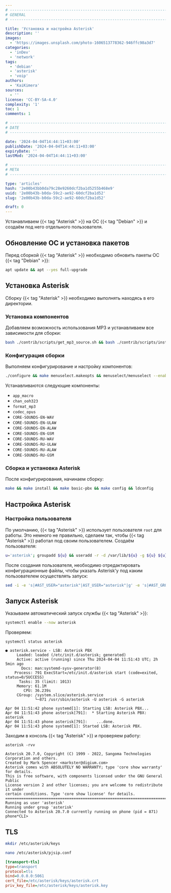 ```yaml
---
# -------------------------------------------------------------------------------------------------------------------- #
# GENERAL
# -------------------------------------------------------------------------------------------------------------------- #

title: 'Установка и настройка Asterisk'
description: ''
images:
  - 'https://images.unsplash.com/photo-1606513778362-946ffc98a3d7'
categories:
  - 'inDev'
  - 'network'
tags:
  - 'debian'
  - 'asterisk'
  - 'voip'
authors:
  - 'KaiKimera'
sources:
  - ''
license: 'CC-BY-SA-4.0'
complexity: '1'
toc: 1
comments: 1

# -------------------------------------------------------------------------------------------------------------------- #
# DATE
# -------------------------------------------------------------------------------------------------------------------- #

date: '2024-04-04T14:44:11+03:00'
publishDate: '2024-04-04T14:44:11+03:00'
expiryDate: ''
lastMod: '2024-04-04T14:44:11+03:00'

# -------------------------------------------------------------------------------------------------------------------- #
# META
# -------------------------------------------------------------------------------------------------------------------- #

type: 'articles'
hash: '2e00b43bb0da79c28e9260dcf2ba1d5255b468e9'
uuid: '2e00b43b-b0da-59c2-ae92-60dcf2ba1d52'
slug: '2e00b43b-b0da-59c2-ae92-60dcf2ba1d52'

draft: 0
---
```


Устанавливаем {{< tag "Asterisk" >}} на ОС {{< tag "Debian" >}} и создаём под него отдельного пользователя.

<!--more-->

## Обновление ОС и установка пакетов

Перед сборкой {{< tag "Asterisk" >}} необходимо обновить пакеты ОС {{< tag "Debian" >}}:

```bash
apt update && apt --yes full-upgrade
```

## Установка Asterisk

Сборку {{< tag "Asterisk" >}} необходимо выполнять находясь в его директории.

### Установка компонентов

Добавляем возможность использования MP3 и устанавливаем все зависимости для сборки:

```bash
bash ./contrib/scripts/get_mp3_source.sh && bash ./contrib/scripts/install_prereq install
```

### Конфигурация сборки

Выполняем конфигурирование и настройку компонентов:

```bash
./configure && make menuselect.makeopts && menuselect/menuselect --enable app_macro --enable chan_ooh323 --enable format_mp3 --enable codec_opus --enable CORE-SOUNDS-EN-WAV --enable CORE-SOUNDS-EN-ULAW --enable CORE-SOUNDS-EN-ALAW --enable CORE-SOUNDS-EN-GSM --enable CORE-SOUNDS-RU-WAV --enable CORE-SOUNDS-RU-ULAW --enable CORE-SOUNDS-RU-ALAW --enable CORE-SOUNDS-RU-GSM menuselect.makeopts
```

Устанавливаются следующие компоненты:

- `app_macro`
- `chan_ooh323`
- `format_mp3`
- `codec_opus`
- `CORE-SOUNDS-EN-WAV`
- `CORE-SOUNDS-EN-ULAW`
- `CORE-SOUNDS-EN-ALAW`
- `CORE-SOUNDS-EN-GSM`
- `CORE-SOUNDS-RU-WAV`
- `CORE-SOUNDS-RU-ULAW`
- `CORE-SOUNDS-RU-ALAW`
- `CORE-SOUNDS-RU-GSM`

### Сборка и установка Asterisk

После конфигурирования, начинаем сборку:

```bash
make && make install && make basic-pbx && make config && ldconfig
```

## Настройка Asterisk

### Настройка пользователя

По умолчанию, {{< tag "Asterisk" >}} использует пользователя `root` для работы. Это немного не правильно, сделаем так, чтобы {{< tag "Asterisk" >}} работал под своим пользователем. Создаём пользователя:

```bash
u='asterisk'; groupadd ${u} && useradd -r -d /var/lib/${u} -g ${u} ${u} && usermod -aG audio,dialout ${u} && chown -R ${u}:${u} /etc/${u} && chown -R ${u}:${u} /var/{lib,log,spool}/${u} && chown -R ${u}:${u} /usr/lib/${u}
```

После создания пользователя, необходимо отредактировать конфигурационные файлы, чтобы указать Asterisk'у под каким пользователем осуществлять запуск:

```bash
sed -i -e 's|#AST_USER="asterisk"|AST_USER="asterisk"|g' -e 's|#AST_GROUP="asterisk"|AST_GROUP="asterisk"|g' '/etc/default/asterisk' && sed -i -e 's|;runuser = asterisk|runuser = asterisk|g' -e 's|;rungroup = asterisk|rungroup = asterisk|g' '/etc/asterisk/asterisk.conf'
```

## Запуск Asterisk

Указываем автоматический запуск службы {{< tag "Asterisk" >}}:

```bash
systemctl enable --now asterisk
```

Проверяем:

```terminal {mode="root"}
systemctl status asterisk

● asterisk.service - LSB: Asterisk PBX
     Loaded: loaded (/etc/init.d/asterisk; generated)
     Active: active (running) since Thu 2024-04-04 11:51:43 UTC; 2h 5min ago
       Docs: man:systemd-sysv-generator(8)
    Process: 791 ExecStart=/etc/init.d/asterisk start (code=exited, status=0/SUCCESS)
      Tasks: 35 (limit: 1013)
     Memory: 61.1M
        CPU: 36.239s
     CGroup: /system.slice/asterisk.service
             └─871 /usr/sbin/asterisk -U asterisk -G asterisk

Apr 04 11:51:42 phone systemd[1]: Starting LSB: Asterisk PBX...
Apr 04 11:51:43 phone asterisk[791]:  * Starting Asterisk PBX: asterisk
Apr 04 11:51:43 phone asterisk[791]:    ...done.
Apr 04 11:51:43 phone systemd[1]: Started LSB: Asterisk PBX.
```

Заходим в консоль {{< tag "Asterisk" >}} и проверяем работу:

```terminal {mode="root"}
asterisk -rvv

Asterisk 20.7.0, Copyright (C) 1999 - 2022, Sangoma Technologies Corporation and others.
Created by Mark Spencer <markster@digium.com>
Asterisk comes with ABSOLUTELY NO WARRANTY; type 'core show warranty' for details.
This is free software, with components licensed under the GNU General Public
License version 2 and other licenses; you are welcome to redistribute it under
certain conditions. Type 'core show license' for details.
=========================================================================
Running as user 'asterisk'
Running under group 'asterisk'
Connected to Asterisk 20.7.0 currently running on phone (pid = 871)
phone*CLI>
```

## TLS

```bash
mkdir /etc/asterisk/keys
```

```bash
nano /etc/asterisk/pjsip.conf
```

```ini
[transport-tls]
type=transport
protocol=tls
bind=0.0.0.0:5061
cert_file=/etc/asterisk/keys/asterisk.crt
priv_key_file=/etc/asterisk/keys/asterisk.key
```

